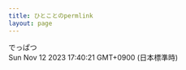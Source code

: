 ```yaml
---
title: ひとことのpermlink
layout: page
---
```

<div class="box" dt="1699778421922">
  でっぱつ
  <div class="content is-small">Sun Nov 12 2023 17:40:21 GMT+0900 (日本標準時)</div>
</div>